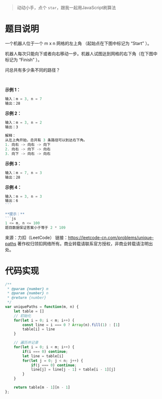 >动动小手，点个 `star`，跟我一起用JavaScript刷算法

# 题目说明

一个机器人位于一个 m x n 网格的左上角 （起始点在下图中标记为 “Start” ）。

机器人每次只能向下或者向右移动一步。机器人试图达到网格的右下角（在下图中标记为 “Finish” ）。

问总共有多少条不同的路径？

 

**示例 1：**

```js
输入：m = 3, n = 7
输出：28
```
**示例 2：**
```js
输入：m = 3, n = 2
输出：3

解释：
从左上角开始，总共有 3 条路径可以到达右下角。
1. 向右 -> 向右 -> 向下
2. 向右 -> 向下 -> 向右
3. 向下 -> 向右 -> 向右
```
**示例 3：**
```js
输入：m = 7, n = 3
输出：28
```
**示例 4：**
```js
输入：m = 3, n = 3
输出：6
``` 

**提示：**
```js
1 <= m, n <= 100
题目数据保证答案小于等于 2 * 109
```
来源：力扣（LeetCode）
链接：https://leetcode-cn.com/problems/unique-paths
著作权归领扣网络所有。商业转载请联系官方授权，非商业转载请注明出处。


# 代码实现

```js
/**
 * @param {number} m
 * @param {number} n
 * @return {number}
 */
var uniquePaths = function(m, n) {
    let table = []
    // 初始化
    for(let i = 0; i < m; i++) {
        const line = i === 0 ? Array(n).fill(1) : [1]
        table[i] = line
    }

    // 遍历并记录
    for(let i = 0; i < m; i++) {
        if(i === 0) continue;
        let line = table[i]
        for(let j = 0; j < n; j++) {
            if(j === 0) continue;
            line[j] = line[j - 1] + table[i - 1][j]
        }
    }

    return table[m - 1][n - 1]
};
```